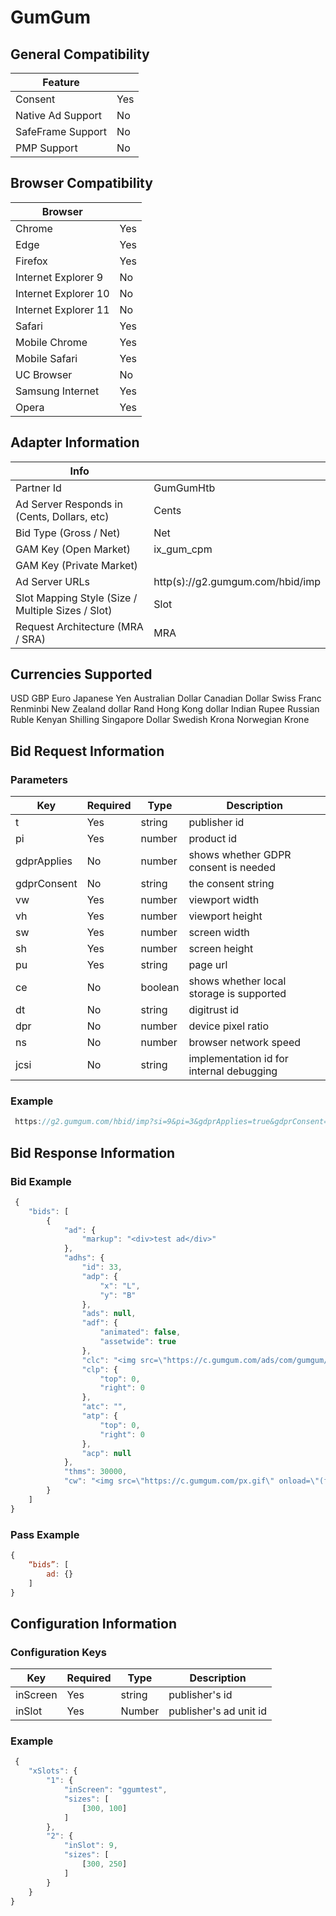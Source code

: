 # GumGum
## General Compatibility
|Feature|  |
|---|---|
| Consent | Yes |
| Native Ad Support | No |
| SafeFrame Support | No |
| PMP Support | No |
 
## Browser Compatibility
| Browser |  |
|--- |---|
| Chrome | Yes |
| Edge | Yes |
| Firefox | Yes |
| Internet Explorer 9 | No |
| Internet Explorer 10 | No |
| Internet Explorer 11 | No |
| Safari | Yes |
| Mobile Chrome | Yes |
| Mobile Safari | Yes |
| UC Browser | No |
| Samsung Internet | Yes |
| Opera | Yes |
 
## Adapter Information
| Info | |
|---|---|
| Partner Id | GumGumHtb |
| Ad Server Responds in (Cents, Dollars, etc) | Cents |
| Bid Type (Gross / Net) | Net |
| GAM Key (Open Market) | ix_gum_cpm |
| GAM Key (Private Market) | |
| Ad Server URLs | http(s)://g2.gumgum.com/hbid/imp |
| Slot Mapping Style (Size / Multiple Sizes / Slot) | Slot |
| Request Architecture (MRA / SRA) | MRA |

## Currencies Supported
USD
GBP
Euro
Japanese Yen
Australian Dollar
Canadian Dollar
Swiss Franc
Renminbi
New Zealand dollar
Rand
Hong Kong dollar
Indian Rupee
Russian Ruble
Kenyan Shilling
Singapore Dollar
Swedish Krona
Norwegian Krone
 
## Bid Request Information
### Parameters
| Key | Required | Type | Description |
|---|---|---|---|
| t | Yes | string | publisher id |
| pi | Yes | number | product id |
| gdprApplies | No | number | shows whether GDPR consent is needed |
| gdprConsent | No | string | the consent string |
| vw | Yes | number | viewport width |
| vh | Yes | number | viewport height |
| sw | Yes | number | screen width |
| sh | Yes | number | screen height |
| pu | Yes | string | page url |
| ce | No | boolean | shows whether local storage is supported |
| dt | No | string | digitrust id |
| dpr | No | number | device pixel ratio |
| ns | No | number | browser network speed |
| jcsi | No | string | implementation id for internal debugging |
 
### Example
```javascript
 https://g2.gumgum.com/hbid/imp?si=9&pi=3&gdprApplies=true&gdprConsent=null&vw=1172&vh=1220&sw=2560&sh=1440&pu=http%3A%2F%2Flocalhost%3A8000%2Ftest%2F&ce=true&dpr=1&jcsi=%7B%22t%3A0%2C%22%3A8%7D&ns=4250
```
 
## Bid Response Information
### Bid Example
```javascript
 {
    "bids": [
        {
            "ad": {
                "markup": "<div>test ad</div>"
            },
            "adhs": {
                "id": 33,
                "adp": {
                    "x": "L",
                    "y": "B"
                },
                "ads": null,
                "adf": {
                    "animated": false,
                    "assetwide": true
                },
                "clc": "<img src=\"https://c.gumgum.com/ads/com/gumgum/close/new/close_dark_3x.png\">",
                "clp": {
                    "top": 0,
                    "right": 0
                },
                "atc": "",
                "atp": {
                    "top": 0,
                    "right": 0
                },
                "acp": null
            },
            "thms": 30000,
            "cw": "<img src=\"https://c.gumgum.com/px.gif\" onload=\"(function(a,b){b.src='https://js.gumgum.com/gumgum.js',a.parentNode.replaceChild(b,a)})(this,document.createElement('script'))\"><gumgum-ad product=\"2\" fromAS='AD_JSON'><\/gumgum-ad>"
        }
    ]
}

```
### Pass Example
```javascript
{
	“bids”: [
        ad: {}
    ]
}

```
 
## Configuration Information
### Configuration Keys
| Key | Required | Type | Description |
|---|---|---|---|
| inScreen | Yes | string | publisher's id |
| inSlot | Yes | Number | publisher's ad unit id |

### Example
```javascript
 {
    "xSlots": {
        "1": {
            "inScreen": "ggumtest",
            "sizes": [
                [300, 100]
            ]
        },
        "2": {
            "inSlot": 9,
            "sizes": [
                [300, 250]
            ]
        }
    }
}

```
